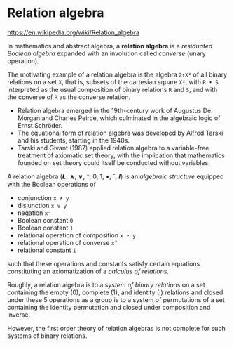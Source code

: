 # Relation algebra

https://en.wikipedia.org/wiki/Relation_algebra

In mathematics and abstract algebra, a **relation algebra** is a *residuated Boolean algebra* expanded with an involution called *converse* (unary operation).

The motivating example of a relation algebra is the algebra `2↑X²` of all binary relations on a set `X`, that is, subsets of the cartesian square `X²`, with `R • S` interpreted as the usual composition of binary relations `R` and `S`, and with the converse of `R` as the converse relation.

* Relation algebra emerged in the 19th-century work of Augustus De Morgan and Charles Peirce, which culminated in the algebraic logic of Ernst Schröder.
* The equational form of relation algebra was developed by Alfred Tarski and his students, starting in the 1940s.
* Tarski and Givant (1987) applied relation algebra to a variable-free treatment of axiomatic set theory, with the implication that mathematics founded on set theory could itself be conducted without variables.

A relation algebra (𝙇, ∧, ∨, ⁻, 0, 1, •, ˘, 𝑰) is an *algebraic structure* equipped with the Boolean operations of
- conjunction `x ∧ y`
- disjunction `x ∨ y`
- negation `x⁻`
- Boolean constant `0`
- Boolean constant `1`
- relational operation of composition `x • y`
- relational operation of converse `x˘`
- relational constant `I`

such that these operations and constants satisfy certain equations constituting an axiomatization of a *calculus of relations*.

Roughly, a relation algebra is 
to a *system of binary relations* on a set 
containing the empty (0), complete (1), and identity (I) relations 
and closed under these 5 operations 
as a group is 
to a system of permutations 
of a set containing the identity permutation and 
closed under composition and inverse. 

However, the first order theory of relation algebras is not complete for such systems of binary relations.
